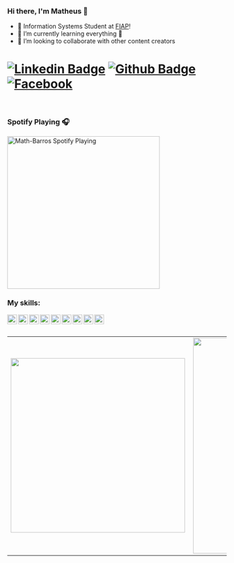 ### Hi there, I'm Matheus 👋


- 🔭 Information Systems Student at [FIAP][fiap]!
- 🌱 I’m currently learning everything 🤣
- 👯 I’m looking to collaborate with other content creators

# [![Linkedin Badge](https://img.shields.io/badge/-LinkedIn-0077B5?style=flat&logo=Linkedin&logoColor=white&link=https://www.linkedin.com/in/mathbarros/)](https://www.linkedin.com/in/mathbarros/) [![Github Badge](https://img.shields.io/badge/-Github-242A2D?style=flat&logo=Github&logoColor=white&link=https://github.com/Math-Barros/)](https://github.com/Math-Barros/) [![Facebook](https://img.shields.io/badge/-facebook-0077B5?style=flat&logo=facebook&logoColor=white&link=https://www.facebook.com/MathBarros711/)](https://www.facebook.com/MathBarros711/) 

<br />

### Spotify Playing 🎧
[<img src="https://novatorem-khaki.vercel.app/api/spotify.py" alt="Math-Barros Spotify Playing" width="350" />](https://open.spotify.com/user/223ehub556bcyvrs42spz755i)


### My skills:
<img align="left" alt="Math-Barros | Python" width="22px" src="https://cdn.jsdelivr.net/npm/simple-icons@v3/icons/python.svg" />
<img align="left" alt="Math-Barros | Flutter" width="22px" src="https://cdn.jsdelivr.net/npm/simple-icons@v3/icons/flutter.svg" />
<img align="left" alt="Math-Barros | Java" width="22px" src="https://cdn.jsdelivr.net/npm/simple-icons@v3/icons/java.svg" />
<img align="left" alt="Math-Barros | Spring" width="22px" src="https://cdn.jsdelivr.net/npm/simple-icons@v3/icons/spring.svg" />
<img align="left" alt="Math-Barros | HTML" width="22px" src="https://cdn.jsdelivr.net/npm/simple-icons@v3/icons/html5.svg" />
<img align="left" alt="Math-Barros | CSS" width="22px" src="https://cdn.jsdelivr.net/npm/simple-icons@v3/icons/css3.svg" />
<img align="left" alt="Math-Barros | JavaScript" width="22px" src="https://cdn.jsdelivr.net/npm/simple-icons@v3/icons/javascript.svg" />
<img align="left" alt="Math-Barros | Kotlin" width="22px" src="https://cdn.jsdelivr.net/npm/simple-icons@v3/icons/kotlin.svg" />
<img align="left" alt="Math-Barros | Cisco" width="22px" src="https://cdn.jsdelivr.net/npm/simple-icons@v3/icons/cisco.svg" />

<br />
<br />

<center>
  <table>
    <tr>
        <td><img width="400px" align="left" src="https://github-readme-stats.vercel.app/api/top-langs/?username=Math-Barros&theme=tokyonight&hide=html,TSQL,CSS&layout=compact&count_private=true" /></td>
        <td><img width="495px" align="left" src="https://github-readme-stats.vercel.app/api?username=Math-Barros&theme=tokyonight&show_icons=true&count_private=true" /></td>
    </tr>   
  </table>
</center>

[fiap]: https://www.fiap.com.br
[twitter]: https://twitter.com/math__barros
[facebook]: https://www.facebook.com/MathBarros711
[youtube]: https://www.youtube.com/user/MsVac9/
[instagram]: https://www.instagram.com/math__barros
[linkedin]: https://www.linkedin.com/in/matheus-barros-a1646715a
[postman]: https://explore.postman.com/Math-Barros
[stackoverflow]: https://stackoverflow.com/users/14404242/matheus-barros?tab=profile

